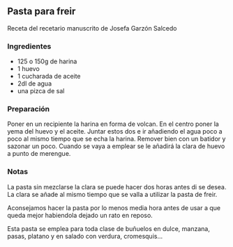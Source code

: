 ## Pasta para freir

Receta del recetario manuscrito de Josefa Garzón Salcedo

### Ingredientes

- 125 o 150g de harina
- 1 huevo
- 1 cucharada de aceite
- 2dl de agua
- una pizca de sal

### Preparación

Poner en un recipiente la harina en forma de volcan.
En el centro poner la yema del huevo y el aceite.
Juntar estos dos e ir añadiendo el agua poco a poco al mismo tiempo que se echa la harina.
Remover bien con un batidor y sazonar un poco.
Cuando se vaya a emplear se le añadirá la clara de huevo a punto de merengue.

### Notas

La pasta sin mezclarse la clara se puede hacer dos horas antes di se desea.
La clara se añade al mismo tiempo que se valla a utilizar la pasta de freir.

Aconsejamos hacer la pasta por lo menos media hora antes de usar
a que queda mejor habiendola dejado un rato en reposo.

Esta pasta se emplea para toda clase de buñuelos en dulce,
manzana, pasas, platano y en salado con verdura,
cromesquis...





